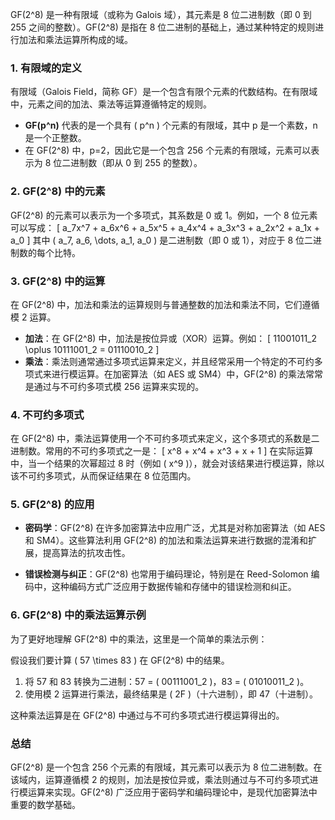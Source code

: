 GF(2^8) 是一种有限域（或称为 Galois 域），其元素是 8 位二进制数（即 0 到 255 之间的整数）。GF(2^8) 是指在 8 位二进制的基础上，通过某种特定的规则进行加法和乘法运算所构成的域。

### 1. **有限域的定义**

有限域（Galois Field，简称 GF）是一个包含有限个元素的代数结构。在有限域中，元素之间的加法、乘法等运算遵循特定的规则。

- **GF(p^n)** 代表的是一个具有 \( p^n \) 个元素的有限域，其中 p 是一个素数，n 是一个正整数。
- 在 GF(2^8) 中，p=2，因此它是一个包含 256 个元素的有限域，元素可以表示为 8 位二进制数（即从 0 到 255 的整数）。

### 2. **GF(2^8) 中的元素**

GF(2^8) 的元素可以表示为一个多项式，其系数是 0 或 1。例如，一个 8 位元素可以写成：
\[
a_7x^7 + a_6x^6 + a_5x^5 + a_4x^4 + a_3x^3 + a_2x^2 + a_1x + a_0
\]
其中 \( a_7, a_6, \dots, a_1, a_0 \) 是二进制数（即 0 或 1），对应于 8 位二进制数的每个比特。

### 3. **GF(2^8) 中的运算**

在 GF(2^8) 中，加法和乘法的运算规则与普通整数的加法和乘法不同，它们遵循模 2 运算。

- **加法**：在 GF(2^8) 中，加法是按位异或（XOR）运算。例如：
  \[
  11001011_2 \oplus 10111001_2 = 01110010_2
  \]
- **乘法**：乘法则通常通过多项式运算来定义，并且经常采用一个特定的不可约多项式来进行模运算。在加密算法（如 AES 或 SM4）中，GF(2^8) 的乘法常常是通过与不可约多项式模 256 运算来实现的。

### 4. **不可约多项式**

在 GF(2^8) 中，乘法运算使用一个不可约多项式来定义，这个多项式的系数是二进制数。常用的不可约多项式之一是：
\[
x^8 + x^4 + x^3 + x + 1
\]
在实际运算中，当一个结果的次幂超过 8 时（例如 \( x^9 \)），就会对该结果进行模运算，除以该不可约多项式，从而保证结果在 8 位范围内。

### 5. **GF(2^8) 的应用**

- **密码学**：GF(2^8) 在许多加密算法中应用广泛，尤其是对称加密算法（如 AES 和 SM4）。这些算法利用 GF(2^8) 的加法和乘法运算来进行数据的混淆和扩展，提高算法的抗攻击性。
  
- **错误检测与纠正**：GF(2^8) 也常用于编码理论，特别是在 Reed-Solomon 编码中，这种编码方式广泛应用于数据传输和存储中的错误检测和纠正。

### 6. **GF(2^8) 中的乘法运算示例**

为了更好地理解 GF(2^8) 中的乘法，这里是一个简单的乘法示例：

假设我们要计算 \( 57 \times 83 \) 在 GF(2^8) 中的结果。

1. 将 57 和 83 转换为二进制：57 = \( 00111001_2 \)，83 = \( 01010011_2 \)。
2. 使用模 2 运算进行乘法，最终结果是 \( 2F \)（十六进制），即 47（十进制）。

这种乘法运算是在 GF(2^8) 中通过与不可约多项式进行模运算得出的。

### 总结

GF(2^8) 是一个包含 256 个元素的有限域，其元素可以表示为 8 位二进制数。在该域内，运算遵循模 2 的规则，加法是按位异或，乘法则通过与不可约多项式进行模运算来实现。GF(2^8) 广泛应用于密码学和编码理论中，是现代加密算法中重要的数学基础。